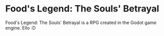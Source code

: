 # Food's Legend: The Souls' Betrayal

Food's Legend: The Souls' Betrayal is a RPG created in the Godot game engine.
Ello :D
